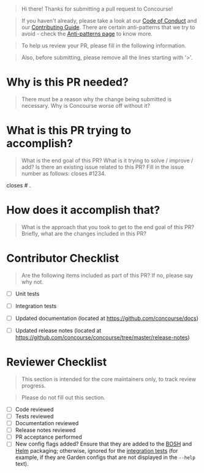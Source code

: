 > Hi there! Thanks for submitting a pull request to Concourse!

> If you haven't already, please take a look at our [Code of Conduct] and our
> [Contributing Guide]. There are certain anti-patterns that we try to avoid -
> check the [Anti-patterns page] to know more.

> To help us review your PR, please fill in the following information.

> Also, before submitting, please remove all the lines starting with '>'.


[Code of Conduct]: https://github.com/concourse/concourse/blob/master/CODE_OF_CONDUCT.md
[Contributing Guide]: https://github.com/concourse/concourse/blob/master/CONTRIBUTING.md
[Anti-patterns page]: https://github.com/concourse/concourse/wiki/Anti-Patterns


# Why is this PR needed?

> There must be a reason why the change being submitted is necessary.
> Why is Concourse worse off without it?



# What is this PR trying to accomplish?

> What is the end goal of this PR?
> What is it trying to solve / improve / add?
> Is there an existing issue related to this PR? Fill in the issue number as follows: closes #1234.

closes # .


# How does it accomplish that?

> What is the approach that you took to get to the end goal of this PR?
> Briefly, what are the changes included in this PR?



# Contributor Checklist

> Are the following items included as part of this PR? If no, please say why not.

- [ ] Unit tests
- [ ] Integration tests
- [ ] Updated documentation (located at https://github.com/concourse/docs)
- [ ] Updated release notes (located at https://github.com/concourse/concourse/tree/master/release-notes)


# Reviewer Checklist

> This section is intended for the core maintainers only, to track review progress.

> Please do not fill out this section.

- [ ] Code reviewed
- [ ] Tests reviewed
- [ ] Documentation reviewed
- [ ] Release notes reviewed
- [ ] PR acceptance performed
- [ ] New config flags added? Ensure that they are added to the [BOSH](https://github.com/concourse/concourse-bosh-release) 
      and [Helm](https://github.com/concourse/helm) packaging; otherwise, ignored for the [integration tests](https://github.com/concourse/ci/tree/master/tasks/scripts/check-distribution-env) (for example, if they are Garden configs that are not displayed in the `--help` text). 
